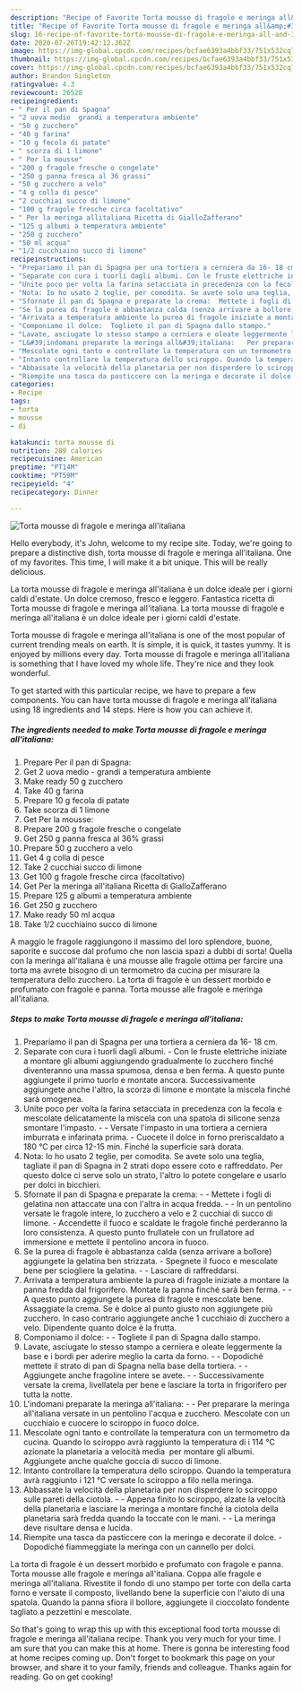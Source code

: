 ```yaml
---
description: "Recipe of Favorite Torta mousse di fragole e meringa all&amp;#39;italiana"
title: "Recipe of Favorite Torta mousse di fragole e meringa all&amp;#39;italiana"
slug: 16-recipe-of-favorite-torta-mousse-di-fragole-e-meringa-all-and-39-italiana
date: 2020-07-26T19:42:12.362Z
image: https://img-global.cpcdn.com/recipes/bcfae6393a4bbf33/751x532cq70/torta-mousse-di-fragole-e-meringa-allitaliana-recipe-main-photo.jpg
thumbnail: https://img-global.cpcdn.com/recipes/bcfae6393a4bbf33/751x532cq70/torta-mousse-di-fragole-e-meringa-allitaliana-recipe-main-photo.jpg
cover: https://img-global.cpcdn.com/recipes/bcfae6393a4bbf33/751x532cq70/torta-mousse-di-fragole-e-meringa-allitaliana-recipe-main-photo.jpg
author: Brandon Singleton
ratingvalue: 4.3
reviewcount: 26528
recipeingredient:
- " Per il pan di Spagna"
- "2 uova medio  grandi a temperatura ambiente"
- "50 g zucchero"
- "40 g farina"
- "10 g fecola di patate"
- " scorza di 1 limone"
- " Per la mousse"
- "200 g fragole fresche o congelate"
- "250 g panna fresca al 36 grassi"
- "50 g zucchero a velo"
- "4 g colla di pesce"
- "2 cucchiai succo di limone"
- "100 g fragole fresche circa facoltativo"
- " Per la meringa allitaliana Ricetta di GialloZafferano"
- "125 g albumi a temperatura ambiente"
- "250 g zucchero"
- "50 ml acqua"
- "1/2 cucchiaino succo di limone"
recipeinstructions:
- "Prepariamo il pan di Spagna per una tortiera a cerniera da 16- 18 cm."
- "Separate con cura i tuorli dagli albumi. Con le fruste elettriche iniziate a montare gli albumi aggiungendo gradualmente lo zucchero finché diventeranno una massa spumosa, densa e ben ferma. A questo punte aggiungete il primo tuorlo e montate ancora. Successivamente aggiungete anche l&#39;altro, la scorza di limone e montate la miscela finché sarà omogenea."
- "Unite poco per volta la farina setacciata in precedenza con la fecola e mescolate delicatamente la miscela con una spatola di silicone senza smontare l&#39;impasto.  Versate l&#39;impasto in una tortiera a cerniera imburrata e infarinata prima.  Cuocete il dolce in forno preriscaldato a 180 °C per circa 12-15 min. Finché la superficie sarà dorata."
- "Nota: Io ho usato 2 teglie, per comodita. Se avete solo una teglia, tagliate il pan di Spagna in 2 strati dopo essere coto e raffreddato. Per questo dolce ci serve solo un strato, l&#39;altro lo potete congelare e usarlo per dolci in bicchieri."
- "Sfornate il pan di Spagna e preparate la crema:  Mettete i fogli di gelatina non attaccate una con l&#39;altra in acqua fredda.  In un pentolino versate le fragole intere, lo zucchero a velo e 2 cucchiai di succo di limone.  Accendette il fuoco e scaldate le fragole finché perderanno la loro consistenza. A questo punto frullatele con un frullatore ad immersione e mettete il pentolino ancora in fuoco."
- "Se la purea di fragole è abbastanza calda (senza arrivare a bollore) aggiungete la gelatina ben strizzata.  Spegnete il fuoco e mescolate bene per sciogliere la gelatina.   Lasciare di raffreddarsi."
- "Arrivata a temperatura ambiente la purea di fragole iniziate a montare la panna fredda dal frigorifero. Montate la panna finché sarà ben ferma.   A questo punto aggiungete la purea di fragole e mescolate bene. Assaggiate la crema. Se è dolce al punto giusto non aggiungete più zucchero. In caso contrario aggiungete anche 1 cucchiaio di zucchero a velo. Dipendente quanto dolce è la frutta."
- "Componiamo il dolce:  Togliete il pan di Spagna dallo stampo."
- "Lavate, asciugate lo stesso stampo a cerniera e oleate leggermente la base e i bordi per aderire meglio la carta da forno.  Dopodiché mettete il strato di pan di Spagna nella base della tortiera.   Aggiungete anche fragoline intere se avete.  Successivamente versate la crema, livellatela per bene e lasciare la torta in frigorifero per tutta la notte."
- "L&#39;indomani preparate la meringa all&#39;italiana:   Per preparare la meringa all&#39;italiana versate in un pentolino l&#39;acqua e zucchero. Mescolate con un cucchiaio e cuocere lo sciroppo in fuoco dolce."
- "Mescolate ogni tanto e controllate la temperatura con un termometro da cucina. Quando lo sciroppo avrà raggiunto la temperatura di i 114 °C azionate la planetaria a velocità media  per montare gli albumi. Aggiungete anche qualche goccia di succo di limone."
- "Intanto controllare la temperatura dello sciroppo. Quando la temperatura avrà raggiunto i 121 °C versate lo sciroppo a filo nella meringa."
- "Abbassate la velocità della planetaria per non disperdere lo sciroppo sulle pareti della ciotola.  Appena finito lo sciroppo, alzate la velocità della planetaria e lasciare la meringa a montare finché la ciotola della planetaria sarà fredda quando la toccate con le mani.  La meringa deve risultare densa e lucida."
- "Riempite una tasca da pasticcere con la meringa e decorate il dolce.  Dopodiché fiammeggiate la meringa con un cannello per dolci."
categories:
- Recipe
tags:
- torta
- mousse
- di

katakunci: torta mousse di 
nutrition: 289 calories
recipecuisine: American
preptime: "PT14M"
cooktime: "PT59M"
recipeyield: "4"
recipecategory: Dinner

---
```



![Torta mousse di fragole e meringa all&#39;italiana](https://img-global.cpcdn.com/recipes/bcfae6393a4bbf33/751x532cq70/torta-mousse-di-fragole-e-meringa-allitaliana-recipe-main-photo.jpg)

Hello everybody, it's John, welcome to my recipe site. Today, we're going to prepare a distinctive dish, torta mousse di fragole e meringa all&#39;italiana. One of my favorites. This time, I will make it a bit unique. This will be really delicious.

La torta mousse di fragole e meringa all&#39;italiana è un dolce ideale per i giorni caldi d&#39;estate. Un dolce cremoso, fresco e leggero. Fantastica ricetta di Torta mousse di fragole e meringa all&#39;italiana. La torta mousse di fragole e meringa all&#39;italiana è un dolce ideale per i giorni caldi d&#39;estate.

Torta mousse di fragole e meringa all&#39;italiana is one of the most popular of current trending meals on earth. It is simple, it is quick, it tastes yummy. It is enjoyed by millions every day. Torta mousse di fragole e meringa all&#39;italiana is something that I have loved my whole life. They're nice and they look wonderful.


To get started with this particular recipe, we have to prepare a few components. You can have torta mousse di fragole e meringa all&#39;italiana using 18 ingredients and 14 steps. Here is how you can achieve it.

<!--inarticleads1-->

##### The ingredients needed to make Torta mousse di fragole e meringa all&#39;italiana:

1. Prepare  Per il pan di Spagna:
1. Get 2 uova medio - grandi a temperatura ambiente
1. Make ready 50 g zucchero
1. Take 40 g farina
1. Prepare 10 g fecola di patate
1. Take  scorza di 1 limone
1. Get  Per la mousse:
1. Prepare 200 g fragole fresche o congelate
1. Get 250 g panna fresca al 36% grassi
1. Prepare 50 g zucchero a velo
1. Get 4 g colla di pesce
1. Take 2 cucchiai succo di limone
1. Get 100 g fragole fresche circa (facoltativo)
1. Get  Per la meringa all&#39;italiana Ricetta di GialloZafferano
1. Prepare 125 g albumi a temperatura ambiente
1. Get 250 g zucchero
1. Make ready 50 ml acqua
1. Take 1/2 cucchiaino succo di limone


A maggio le fragole raggiungono il massimo del loro splendore, buone, saporite e succose dal profumo che non lascia spazi a dubbi di sorta! Quella con la meringa all&#39;italiana è una mousse alle fragole ottima per farcire una torta ma avrete bisogno di un termometro da cucina per misurare la temperatura dello zucchero. La torta di fragole è un dessert morbido e profumato con fragole e panna. Torta mousse alle fragole e meringa all&#39;italiana. 

<!--inarticleads2-->

##### Steps to make Torta mousse di fragole e meringa all&#39;italiana:

1. Prepariamo il pan di Spagna per una tortiera a cerniera da 16- 18 cm.
1. Separate con cura i tuorli dagli albumi. - Con le fruste elettriche iniziate a montare gli albumi aggiungendo gradualmente lo zucchero finché diventeranno una massa spumosa, densa e ben ferma. A questo punte aggiungete il primo tuorlo e montate ancora. Successivamente aggiungete anche l&#39;altro, la scorza di limone e montate la miscela finché sarà omogenea.
1. Unite poco per volta la farina setacciata in precedenza con la fecola e mescolate delicatamente la miscela con una spatola di silicone senza smontare l&#39;impasto. -  - Versate l&#39;impasto in una tortiera a cerniera imburrata e infarinata prima.  - Cuocete il dolce in forno preriscaldato a 180 °C per circa 12-15 min. Finché la superficie sarà dorata.
1. Nota: Io ho usato 2 teglie, per comodita. Se avete solo una teglia, tagliate il pan di Spagna in 2 strati dopo essere coto e raffreddato. Per questo dolce ci serve solo un strato, l&#39;altro lo potete congelare e usarlo per dolci in bicchieri.
1. Sfornate il pan di Spagna e preparate la crema: -  - Mettete i fogli di gelatina non attaccate una con l&#39;altra in acqua fredda. -  - In un pentolino versate le fragole intere, lo zucchero a velo e 2 cucchiai di succo di limone.  - Accendette il fuoco e scaldate le fragole finché perderanno la loro consistenza. A questo punto frullatele con un frullatore ad immersione e mettete il pentolino ancora in fuoco.
1. Se la purea di fragole è abbastanza calda (senza arrivare a bollore) aggiungete la gelatina ben strizzata.  - Spegnete il fuoco e mescolate bene per sciogliere la gelatina.  -  - Lasciare di raffreddarsi.
1. Arrivata a temperatura ambiente la purea di fragole iniziate a montare la panna fredda dal frigorifero. Montate la panna finché sarà ben ferma.  -  - A questo punto aggiungete la purea di fragole e mescolate bene. Assaggiate la crema. Se è dolce al punto giusto non aggiungete più zucchero. In caso contrario aggiungete anche 1 cucchiaio di zucchero a velo. Dipendente quanto dolce è la frutta.
1. Componiamo il dolce: -  - Togliete il pan di Spagna dallo stampo.
1. Lavate, asciugate lo stesso stampo a cerniera e oleate leggermente la base e i bordi per aderire meglio la carta da forno. -  - Dopodiché mettete il strato di pan di Spagna nella base della tortiera.  -  - Aggiungete anche fragoline intere se avete. -  - Successivamente versate la crema, livellatela per bene e lasciare la torta in frigorifero per tutta la notte.
1. L&#39;indomani preparate la meringa all&#39;italiana:  -  - Per preparare la meringa all&#39;italiana versate in un pentolino l&#39;acqua e zucchero. Mescolate con un cucchiaio e cuocere lo sciroppo in fuoco dolce.
1. Mescolate ogni tanto e controllate la temperatura con un termometro da cucina. Quando lo sciroppo avrà raggiunto la temperatura di i 114 °C azionate la planetaria a velocità media  per montare gli albumi. Aggiungete anche qualche goccia di succo di limone.
1. Intanto controllare la temperatura dello sciroppo. Quando la temperatura avrà raggiunto i 121 °C versate lo sciroppo a filo nella meringa.
1. Abbassate la velocità della planetaria per non disperdere lo sciroppo sulle pareti della ciotola. -  - Appena finito lo sciroppo, alzate la velocità della planetaria e lasciare la meringa a montare finché la ciotola della planetaria sarà fredda quando la toccate con le mani. -  - La meringa deve risultare densa e lucida.
1. Riempite una tasca da pasticcere con la meringa e decorate il dolce.  - Dopodiché fiammeggiate la meringa con un cannello per dolci.


La torta di fragole è un dessert morbido e profumato con fragole e panna. Torta mousse alle fragole e meringa all&#39;italiana. Coppa alle fragole e meringa all&#39;italiana. Rivestite il fondo di uno stampo per torte con della carta forno e versate il composto, livellando bene la superficie con l&#39;aiuto di una spatola. Quando la panna sfiora il bollore, aggiungete il cioccolato fondente tagliato a pezzettini e mescolate. 

So that's going to wrap this up with this exceptional food torta mousse di fragole e meringa all&#39;italiana recipe. Thank you very much for your time. I am sure that you can make this at home. There is gonna be interesting food at home recipes coming up. Don't forget to bookmark this page on your browser, and share it to your family, friends and colleague. Thanks again for reading. Go on get cooking!
